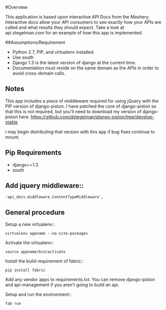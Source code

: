 #Overview

This application is based upon interactive API Docs from the Mashery.  Interactive docs allow your API consumers to see exactly
how your APIs are called and what results they should expect.  Take a look at api.stegelman.com for an example of how
this app is implemented.


##Assumptions/Requirement

* Python 2.7, PIP, and virtualenv installed.
* Use south
* Django 1.3 is the latest version of django at the current time.
* Documentation must reside on the same domain as the APIs in order to avoid cross-domain calls.

## Notes

This app includes a piece of middleware required for using jQuery with the PIP version of django-piston.  I have patched the core of django-piston so that
this is not required, but you'll need to download my version of django-piston here. https://github.com/dstegelman/django-piston/tree/develop-stable

I may begin distributing that version with this app if bug fixes continue to mount.

## Pip Requirements

* django>=1.3
* south

## Add jquery middleware::


    'api_docs.middleware.ContentTypeMiddleware',


## General procedure 

Setup a new virtualenv::

    virtualenv appname --no-site-packages
    
Activate the virtualenv::
    
    source appname/bin/activate
    
Install the build requirement of fabric::

    pip install fabric

Add any vendor apps to requirements.txt.  You can remove django-piston and api-management if you aren't going to build an api.

Setup and run the environment::

    fab run
    

